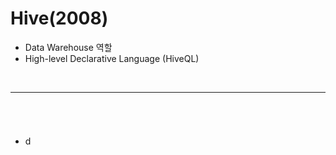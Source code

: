 # Hive(2008)
> 
* Data Warehouse 역할
* High-level Declarative Language (HiveQL)

<br>
<hr>


## 
####

<br>

###
* d

<br>
